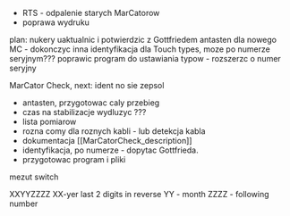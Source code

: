 - RTS - odpalenie starych MarCatorow
- poprawa wydruku



plan:
nukery uaktualnic i potwierdzic z Gottfriedem
antasten dla nowego MC - dokonczyc
inna identyfikacja dla Touch types, moze po numerze seryjnym???
poprawic program do ustawiania typow - rozszerzc o numer seryjny



MarCator Check, next:
ident no sie zepsol
- antasten, przygotowac caly przebieg
- czas na stabilizacje wydluzyc ???
- lista pomiarow
- rozna comy dla roznych kabli - lub detekcja kabla
- dokumentacja [[MarCatorCheck_description]]
- identyfikacja, po numerze - dopytac Gottfrieda.
- przygotowac program i pliki


mezut 
switch

XXYYZZZZ
XX-yer last 2 digits in reverse
YY - month
ZZZZ - following number